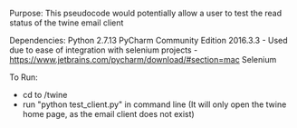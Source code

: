 Purpose:
This pseudocode would potentially allow a user to test the read status of the twine email client

Dependencies:
Python 2.7.13
PyCharm Community Edition 2016.3.3 - Used due to ease of integration with selenium projects - https://www.jetbrains.com/pycharm/download/#section=mac
Selenium

To Run:
- cd to /twine
- run "python test_client.py" in command line (It will only open the twine home page, as the email client does not exist)
